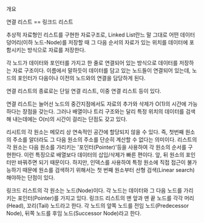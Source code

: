 개요

연결 리스트 == 링크드 리스트

추상적 자료형인 리스트를 구현한 자료구조로, Linked List란느 말 그대로 어떤 데이터 덩어리(이하 노드-Node)를 저장할 때 그 다음 순서의 자료가 있는 위치를 데이터에 포함시키는 방식으로 자료를 저장한다. 



각 노드가 데이터와 포인터를 가지고 한 줄로 연결되어 있는 방식으로 데이터를 저장하는 자료 구조이다. 이름에서 말하듯이 데이터를 담고 있는 노드들이 연결되어 있는데, 노드의 포인터가 다음이나 이전의 노드와의 연결을 담당하게 된다.

연결 리스트의 종료로는 단일 연결 리스트, 이중 연결 리스트 등이 있다.

연결 리스트는 늘어선 노드의 중간지점에서도 자료의 추가와 삭제가 O(1)의 시간에 가능하다는 장점을 갖는다. 그러나 배열이나 트리 구조와는 달리 특정 위치의 데이터를 검색해 내는데에는 O(n)의 시간이 걸리는 단점도 갖고 있다.



리시트의 각 원소는 메모리 상 연속적인 공간에 할당되지 않을 수 있다. 즉, 첫번째 원소의 주소를 알더라도 그 다음 원소의 주소를 단순히 계산할 수 없다는 의미이다. 리스트의 각 원소는 다음 원소를 가리키는 '포인터(Pointer)'등을 사용하여 각 원소의 순서를 구현한다. 이런 특징으로 배열보다 데이터의 삽입/삭제가 빠른 편이다. 앞, 뒤 원소의 포인터만 바꿔주면 되기 때문이다. 하지만, 인덱스를 사용하여 특정 원소에 직접 접근이 불가능하기 때문에 원소를 검색하기 위해서는 첫 번째 원소부터 선형 검색(Linear search) 해야하는 단점이 있다.



링크드 리스트의 각 원소는 노드(Node)이다. 각 노드는 데이터와 그 다음 노드를 가리키는 포인터(Pointer)를 가지고 있다. 링크드 리스트의 맨 앞과 맨 끝 노드를 각각 머리(Head), 꼬리(Tail) 노드라고 한다. 각 노드의 앞쪽 노드를 전임 노드(Predecessor Node), 뒤쪽 노드를 후임 노드(Successor Node)라고 한다.























































































